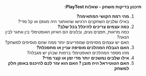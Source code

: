 <div dir="rtl">
    <strong>תיכנון בדיקות משחק - שאלות PlayTest:</strong>
    <ol>
        <li>
            <strong>מהי רמת הקושי המתאימה?</strong><br>
            באילו שלבים השחקנים הרגישו שהאתגר היה מוגזם או קל מדי?
        </li>
        <li>
            <strong>כמה עצמים צריכים להיכלל בכל שלב?</strong><br>
            כמה מראות, חפצים נעים, ובלונים הם האיזון האופטימלי בין אתגר לבין הנאה?<br>
            האם יש עצמים מסוימים שמפריעים יותר ממה שהם מוסיפים למשחק?
        </li>
        <li>
            <strong>האם הגבלת המהלכים מוסיפה עניין או מתסכלת?</strong><br>
            מהו מספר המהלכים האופטימלי ברמות שבהן יש מגבלה?
        </li>
        <li>
            <strong>אילו שלבים נמשכים יותר מדי זמן או קצר מדי?</strong>
        </li>
         <li>
            <strong>האם הטוטיראל היה מובן ? האם הוא עזר לכם להיכנס באופן חלק למשחק</strong>
        </li>
    </ol>
</div>
